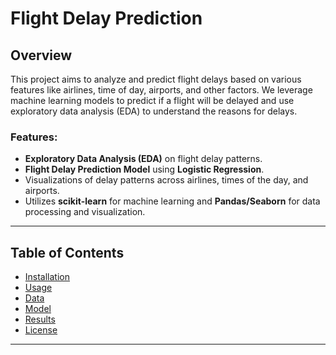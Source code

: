 # Flight Delay Prediction

## Overview

This project aims to analyze and predict flight delays based on various features like airlines, time of day, airports, and other factors. We leverage machine learning models to predict if a flight will be delayed and use exploratory data analysis (EDA) to understand the reasons for delays.

### Features:
- **Exploratory Data Analysis (EDA)** on flight delay patterns.
- **Flight Delay Prediction Model** using **Logistic Regression**.
- Visualizations of delay patterns across airlines, times of the day, and airports.
- Utilizes **scikit-learn** for machine learning and **Pandas/Seaborn** for data processing and visualization.

---

## Table of Contents

- [Installation](#installation)
- [Usage](#usage)
- [Data](#data)
- [Model](#model)
- [Results](#results)
- [License](#license)

---
